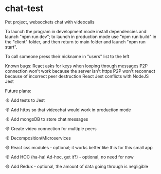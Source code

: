 # chat-test

Pet project, websockets chat with videocalls


To launch the program in development mode install dependencies and launch "npm run dev"; to launch in production mode use "npm run build" in the "client" folder, and then return to main folder and launch "npm run start".

To call someone press their nickname in "users" list to the left



Known bugs:
React asks for keys when looping through messages
P2P connection won't work because the server isn't https
P2P won't reconnect because of incorrect peer destruction
React Jest conflicts with NodeJS Jest


Future plans:

☼ Add tests to Jest

☼ Add https so that videochat would work in production mode

☼ Add mongoDB to store chat messages

☼ Create video connection for multiple peers

☼ Decomposition\Microservices

☼ React css modules - optional; it works better like this for this small app

☼ Add HOC (ha-ha! Ad-hoc, get it?) - optional, no need for now

☼ Add Redux  - optional, the amount of data going through is negligible

